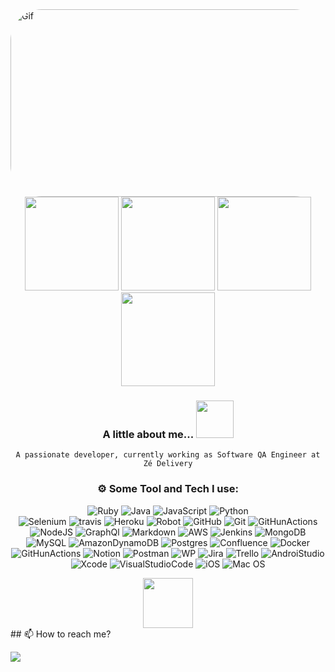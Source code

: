 <img align="leaft" alt="Gif" height="300" width="1090" style="border-radius:50px;"  src="https://camo.githubusercontent.com/5dc6ee33381917e41fc9c4951799268998f11a9b864399bf79a0842e4f9b194d/68747470733a2f2f692e696d6775722e636f6d2f315a76566b44632e676966">

<div align="center">
<img height="150em" src="https://github-profile-summary-cards.vercel.app/api/cards/profile-details?username=JosuehElelyon&theme=radical"/> 
<img height="150em" src="https://github-readme-stats.vercel.app/api?username=JosuehElelyon&show_icons=true&theme=radical&include_all_commits=true&count_private=false&hide_border=true"/> <img height="150em" src="https://github-readme-stats.vercel.app/api/top-langs/?username=JosuehElelyon&layout=compact&langs_count=7&theme=radical&hide_border=true"/> <img height="150em" src="https://github-readme-streak-stats.herokuapp.com/?user=JosuehElelyon&theme=radical&hide_border=true"/>
	 	  	  
### A little about me...  <img src="https://media.giphy.com/media/eJjBP5o1N8tR7Hem2g/giphy.gif" width="60"> 
    A passionate developer, currently working as Software QA Engineer at Zé Delivery

  
###  ⚙️ Some Tool and Tech I use:     
![Ruby](https://img.shields.io/badge/ruby-%23CC342D.svg?style=for-the-badge&logo=ruby&logoColor=white) 
![Java](https://img.shields.io/badge/java-%23ED8B00.svg?style=for-the-badge&logo=java&logoColor=white) 
![JavaScript](https://img.shields.io/badge/javascript-%23323330.svg?style=for-the-badge&logo=javascript&logoColor=%23F7DF1E)
![Python](https://img.shields.io/badge/python-3670A0?style=for-the-badge&logo=python&logoColor=ffdd54) 	     
![Selenium](https://img.shields.io/badge/Selenium-43B02A?style=for-the-badge&logo=Selenium&logoColor=white) 
![travis](https://img.shields.io/badge/travis_CI-3EAAAF?style=for-the-badge&logo=travisci&logoColor=white)
![Heroku](https://img.shields.io/badge/Heroku-430098?style=for-the-badge&logo=heroku&logoColor=white)
![Robot](https://img.shields.io/badge/Robot%20Framework-000000?style=for-the-badge&logo=robot-framework&logoColor=white)
![GitHub](https://img.shields.io/badge/GitHub-100000?style=for-the-badge&logo=github&logoColor=white)
![Git](https://img.shields.io/badge/GIT-E44C30?style=for-the-badge&logo=git&logoColor=white)
![GitHunActions](https://img.shields.io/badge/GitHub_Actions-2088FF?style=for-the-badge&logo=github-actions&logoColor=white) 
![NodeJS](https://img.shields.io/badge/node.js-6DA55F?style=for-the-badge&logo=node.js&logoColor=white) 
![GraphQl](https://img.shields.io/badge/GraphQl-E10098?style=for-the-badge&logo=graphql&logoColor=white)
![Markdown](https://img.shields.io/badge/markdown-%23000000.svg?style=for-the-badge&logo=markdown&logoColor=white)
![AWS](https://img.shields.io/badge/AWS-%23FF9900.svg?style=for-the-badge&logo=amazon-aws&logoColor=white)
![Jenkins](https://img.shields.io/badge/jenkins-%232C5263.svg?style=for-the-badge&logo=jenkins&logoColor=white)
![MongoDB](https://img.shields.io/badge/MongoDB-%234ea94b.svg?style=for-the-badge&logo=mongodb&logoColor=white)
![MySQL](https://img.shields.io/badge/mysql-%2300f.svg?style=for-the-badge&logo=mysql&logoColor=white)
![AmazonDynamoDB](https://img.shields.io/badge/Amazon%20DynamoDB-4053D6?style=for-the-badge&logo=Amazon%20DynamoDB&logoColor=white)
![Postgres](https://img.shields.io/badge/postgres-%23316192.svg?style=for-the-badge&logo=postgresql&logoColor=white) 
![Confluence](https://img.shields.io/badge/confluence-%23172BF4.svg?style=for-the-badge&logo=confluence&logoColor=white) 
![Docker](https://img.shields.io/badge/docker-%230db7ed.svg?style=for-the-badge&logo=docker&logoColor=white) 
![GitHunActions](https://img.shields.io/badge/GitHub_Actions-2088FF?style=for-the-badge&logo=github-actions&logoColor=white) 
![Notion](https://img.shields.io/badge/Notion-%23000000.svg?style=for-the-badge&logo=notion&logoColor=white) 
![Postman](https://img.shields.io/badge/Postman-FF6C37?style=for-the-badge&logo=postman&logoColor=white) 
![WP](https://img.shields.io/badge/Wordpress-21759B?style=for-the-badge&logo=wordpress&logoColor=white)
![Jira](https://img.shields.io/badge/jira-%230A0FFF.svg?style=for-the-badge&logo=jira&logoColor=white) 
![Trello](https://img.shields.io/badge/Trello-%23026AA7.svg?style=for-the-badge&logo=Trello&logoColor=white) 
![AndroiStudio](https://img.shields.io/badge/Android_Studio-3DDC84?style=for-the-badge&logo=android-studio&logoColor=white)
![Xcode](https://img.shields.io/badge/Xcode-007ACC?style=for-the-badge&logo=Xcode&logoColor=white) 
![VisualStudioCode](https://img.shields.io/badge/Visual_Studio_Code-0078D4?style=for-the-badge&logo=visual%20studio%20code&logoColor=white) 
![iOS](https://img.shields.io/badge/iOS-000000?style=for-the-badge&logo=ios&logoColor=white)
![Mac OS](https://img.shields.io/badge/mac%20os-000000?style=for-the-badge&logo=apple&logoColor=white) 
	
<img src="https://media.giphy.com/media/0TtX2qqpxp3pIafzio/giphy.gif" width="80"> 
	  
 </div>
  

  <div align="leaft">

  <div>
 ## 📫 How to reach me?

 <a href="https://www.linkedin.com/in/josueh-elelyon-5107ab13a" target="_blank"><img src="https://img.shields.io/badge/-LinkedIn-%230077B5?style=for-the-badge&logo=linkedin&logoColor=white" target="_blank"></a>
	  </div>


